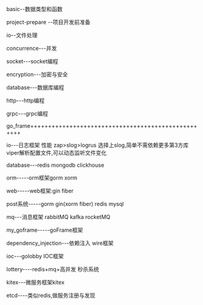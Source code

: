 basic--数据类型和函数

project-prepare --项目开发前准备

io--文件处理

concurrence---并发

socket---socket编程

encryption---加密与安全

database---数据库编程

http---http编程

grpc---grpc编程

go_frame+++++++++++++++++++++++++++++++++++++++++++++++++++

io---日志框架 性能 zap>slog>logrus   选择上slog,简单不需依赖更多第3方库   viper解析配置文件,可以动态监听文件变化

database---redis mongodb clickhouse

orm-----orm框架gorm xorm 

web-----web框架:gin  fiber

post系统-----gorm gin(xorm fiber) redis  mysql 

mq---消息框架 rabbitMQ  kafka  rocketMQ 

my_goframe-----goFrame框架

dependency_injection---依赖注入  wire框架

ioc---golobby IOC框架

lottery----redis+mq+高并发  秒杀系统

kitex---微服务框架kitex 

etcd----类似redis,做服务注册与发现
